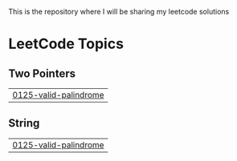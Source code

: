 This is the repository where I will be sharing my leetcode solutions

<!---LeetCode Topics Start-->
# LeetCode Topics
## Two Pointers
|  |
| ------- |
| [0125-valid-palindrome](https://github.com/RohitKumar-tech/leetcode_problems/tree/master/0125-valid-palindrome) |
## String
|  |
| ------- |
| [0125-valid-palindrome](https://github.com/RohitKumar-tech/leetcode_problems/tree/master/0125-valid-palindrome) |
<!---LeetCode Topics End-->